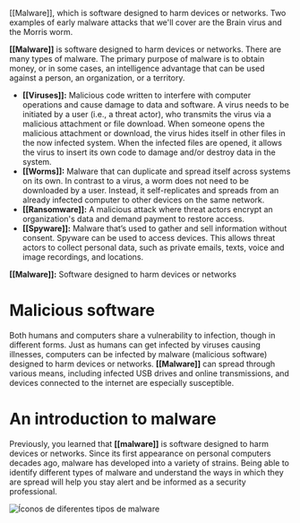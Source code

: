 [[Malware]], which is software designed to harm devices or networks. Two examples of early malware attacks that we'll cover are the Brain virus and the Morris worm. 

**[[Malware]]** is software designed to harm devices or networks. There are many types of malware. The primary purpose of malware is to obtain money, or in some cases, an intelligence advantage that can be used against a person, an organization, or a territory.  

- **[[Viruses]]:** Malicious code written to interfere with computer operations and cause damage to data and software. A virus needs to be initiated by a user (i.e., a threat actor), who transmits the virus via a malicious attachment or file download. When someone opens the malicious attachment or download, the virus hides itself in other files in the now infected system. When the infected files are opened, it allows the virus to insert its own code to damage and/or destroy data in the system.
- **[[Worms]]:** Malware that can duplicate and spread itself across systems on its own. In contrast to a virus, a worm does not need to be downloaded by a user. Instead, it self-replicates and spreads from an already infected computer to other devices on the same network.
- **[[Ransomware]]:** A malicious attack where threat actors encrypt an organization's data and demand payment to restore access. 
- **[[Spyware]]:** Malware that’s used to gather and sell information without consent. Spyware can be used to access devices. This allows threat actors to collect personal data, such as private emails, texts, voice and image recordings, and locations.

**[[Malware]]:** Software designed to harm devices or networks

# Malicious software

Both humans and computers share a vulnerability to infection, though in different forms. Just as humans can get infected by viruses causing illnesses, computers can be infected by malware (malicious software) designed to harm devices or networks. **[[Malware]]** can spread through various means, including infected USB drives and online transmissions, and devices connected to the internet are especially susceptible.

# An introduction to malware

Previously, you learned that **[[malware]]** is software designed to harm devices or networks. Since its first appearance on personal computers decades ago, malware has developed into a variety of strains. Being able to identify different types of malware and understand the ways in which they are spread will help you stay alert and be informed as a security professional.

![Íconos de diferentes tipos de malware](https://d3c33hcgiwev3.cloudfront.net/imageAssetProxy.v1/TkFK-J6TRh2ue_1I7owsjQ_42fbeac348c047c082f0240d8c7070f1_QtRlX3WTGmWe68ofALbH8PpjiDXit8YBSmdZttfmkmLIytP_87FRHwRJVNY3AfaCoINg0cbCQDTYFtptgP6EXX6IE7-1NFeQ-I2bH3DsFVFi_-toyT0X44uQqo1NaESmwuxK-dNfP8-Dmyc8jh_9BBXx_mfKC-R4_cgLRgZ98JJ1L9dbxOW6l7Yhz55mTg?expiry=1697846400000&hmac=y-4t3hm59QNK10Vl1Rj89bT9QgTkfWSVTEYuLdI02MQ)

